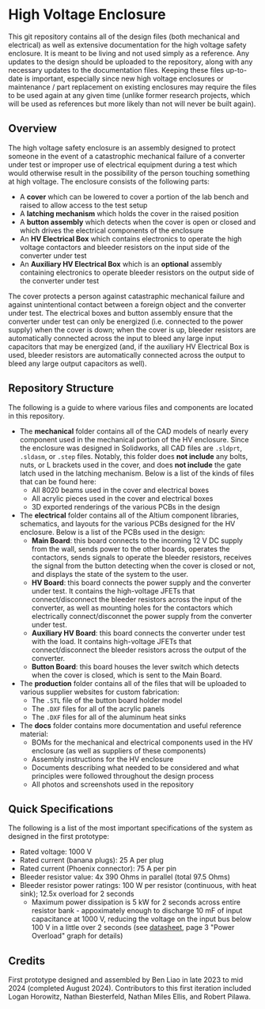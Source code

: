 # High Voltage Enclosure

This git repository contains all of the design files (both mechanical and electrical) as well as extensive documentation for the high voltage safety enclosure. It is meant to be living and not used simply as a reference. Any updates to the design should be uploaded to the repository, along with any necessary updates to the documentation files. Keeping these files up-to-date is important, especially since new high voltage enclosures or maintenance / part replacement on existing enclosures may require the files to be used again at any given time (unlike former research projects, which will be used as references but more likely than not will never be built again).

## Overview

The high voltage safety enclosure is an assembly designed to protect someone in the event of a catastrophic mechanical failure of a converter under test or improper use of electrical equipment during a test which would otherwise result in the possibility of the person touching something at high voltage. The enclosure consists of the following parts:

- A **cover** which can be lowered to cover a portion of the lab bench and raised to allow access to the test setup
- A **latching mechanism** which holds the cover in the raised position
- A **button assembly** which detects when the cover is open or closed and which drives the electrical components of the enclosure
- An **HV Electrical Box** which contains electronics to operate the high voltage contactors and bleeder resistors on the input side of the converter under test
- An **Auxiliary HV Electrical Box** which is an __optional__ assembly containing electronics to operate bleeder resistors on the output side of the converter under test

The cover protects a person against catastraphic mechanical failure and against unintentional contact between a foreign object and the converter under test. The electrical boxes and button assembly ensure that the converter under test can only be energized (i.e. connected to the power supply) when the cover is down; when the cover is up, bleeder resistors are automatically connected across the input to bleed any large input capacitors that may be energized (and, if the auxiliary HV Electrical Box is used, bleeder resistors are automatically connected across the output to bleed any large output capacitors as well).

## Repository Structure

The following is a guide to where various files and components are located in this repository.

- The **mechanical** folder contains all of the CAD models of nearly every component used in the mechanical portion of the HV enclosure. Since the enclosure was designed in Solidworks, all CAD files are `.sldprt`, `.sldasm`, or `.step` files. Notably, this folder does **not include** any bolts, nuts, or L brackets used in the cover, and does **not include** the gate latch used in the latching mechanism. Below is a list of the kinds of files that can be found here:
	- All 8020 beams used in the cover and electrical boxes
	- All acrylic pieces used in the cover and electrical boxes
	- 3D exported renderings of the various PCBs in the design
- The **electrical** folder contains all of the Altium component libraries, schematics, and layouts for the various PCBs designed for the HV enclosure. Below is a list of the PCBs used in the design:
	- **Main Board**: this board connects to the incoming 12 V DC supply from the wall, sends power to the other boards, operates the contactors, sends signals to operate the bleeder resistors, receives the signal from the button detecting when the cover is closed or not, and displays the state of the system to the user.
	- **HV Board**: this board connects the power supply and the converter under test. It contains the high-voltage JFETs that connect/disconnect the bleeder resistors across the input of the converter, as well as mounting holes for the contactors which electrically connect/disconnet the power supply from the converter under test.
	- **Auxiliary HV Board**: this board connects the converter under test with the load. It contains high-voltage JFETs that connect/disconnect the bleeder resistors across the output of the converter.
	- **Button Board**: this board houses the lever switch which detects when the cover is closed, which is sent to the Main Board.
- The **production** folder contains all of the files that will be uploaded to various supplier websites for custom fabrication:
	- The `.STL` file of the button board holder model
	- The `.DXF` files for all of the acrylic panels
	- The `.DXF` files for all of the aluminum heat sinks
- The **docs** folder contains more documentation and useful reference material:
	- BOMs for the mechanical and electrical components used in the HV enclosure (as well as suppliers of these components)
	- Assembly instructions for the HV enclosure
	- Documents describing what needed to be considered and what principles were followed throughout the design process
	- All photos and screenshots used in the repository

## Quick Specifications

The following is a list of the most important specifications of the system as designed in the first prototype:

- Rated voltage: 1000 V
- Rated current (banana plugs): 25 A per plug
- Rated current (Phoenix connector): 75 A per pin
- Bleeder resistor value: 4x 390 Ohms in parallel (total 97.5 Ohms)
- Bleeder resistor power ratings: 100 W per resistor (continuous, with heat sink); 12.5x overload for 2 seconds
	- Maximum power dissipation is 5 kW for 2 seconds across entire resistor bank - appoximately enough to discharge 10 mF of input capacitance at 1000 V, reducing the voltage on the input bus below 100 V in a little over 2 seconds (see [datasheet](https://www.te.com/commerce/DocumentDelivery/DDEController?Action=srchrtrv&DocNm=1773035&DocType=DS&DocLang=English), page 3 "Power Overload" graph for details)

## Credits

First prototype designed and assembled by Ben Liao in late 2023 to mid 2024 (completed August 2024). Contributors to this first iteration included Logan Horowitz, Nathan Biesterfeld, Nathan Miles Ellis, and Robert Pilawa.
